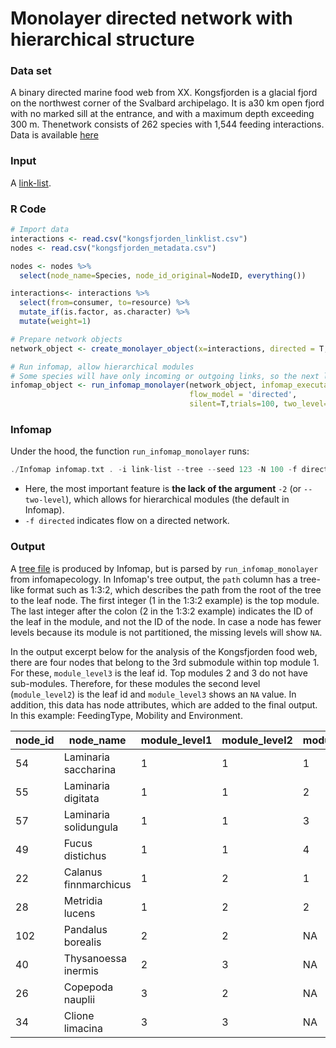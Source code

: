 # Monolayer directed network with hierarchical structure

### Data set
A binary directed marine food web from XX. Kongsfjorden is a glacial fjord on the northwest corner of the Svalbard archipelago. It is a30 km open fjord with no marked sill at the entrance, and with a maximum depth exceeding 300 m. Thenetwork consists of 262 species with 1,544 feeding interactions.
Data is available [here](https://github.com/Ecological-Complexity-Lab/infomap_ecology_package/tree/master/code_from_paper)

### Input
A [link-list](https://www.mapequation.org/infomap/#InputLinkList).

### R Code
```R
# Import data
interactions <- read.csv("kongsfjorden_linklist.csv")
nodes <- read.csv("kongsfjorden_metadata.csv")

nodes <- nodes %>%
  select(node_name=Species, node_id_original=NodeID, everything())

interactions<- interactions %>%
  select(from=consumer, to=resource) %>%
  mutate_if(is.factor, as.character) %>%
  mutate(weight=1)

# Prepare network objects
network_object <- create_monolayer_object(x=interactions, directed = T, bipartite = F, node_metadata = nodes)

# Run infomap, allow hierarchical modules
# Some species will have only incoming or outgoing links, so the next line will result in a warning
infomap_object <- run_infomap_monolayer(network_object, infomap_executable='Infomap',
                                        flow_model = 'directed',
                                        silent=T,trials=100, two_level=F, seed=123
```

### Infomap
Under the hood, the function `run_infomap_monolayer` runs:
```C++
./Infomap infomap.txt . -i link-list --tree --seed 123 -N 100 -f directed --silent
```
* Here, the most important feature is **the lack of the argument** `-2` (or `--two-level`), which allows for hierarchical modules (the default in Infomap).
* `-f directed` indicates flow on a directed network.

### Output
A [tree file](https://www.mapequation.org/infomap/#OutputTree) is produced by Infomap, but is parsed by `run_infomap_monolayer` from infomapecology. In Infomap's tree output, the `path` column has a tree-like format such as 1:3:2, which describes the path from the root of the tree to the leaf node. The first integer (1 in the 1:3:2 example) is the top module. The last integer after the colon (2 in the 1:3:2 example) indicates the ID of the leaf in the module, and not the ID of the node. In case a node has fewer levels because its module is not partitioned, the missing levels will show `NA`.

In the output excerpt below for the analysis of the Kongsfjorden food web, there are four nodes that belong to the 3rd submodule within top module 1. For these, `module_level3` is the leaf id. Top modules 2 and 3 do not have sub-modules. Therefore, for these modules the second level (`module_level2`) is the leaf id and `module_level3` shows an `NA` value. In addition, this data has node attributes, which are added to the final output. In this example: FeedingType, Mobility and Environment. 

|node_id|node_name|module_level1|module_level2|module_level3|FeedingType|Mobility|Environment
|---|---|---|---|---|---|---|---|
|54|Laminaria saccharina|1|1|1|none|1|benthic
|55|Laminaria digitata|1|1|2|none|1|benthic
|57|Laminaria solidungula|1|1|3|none|1|benthic
|49|Fucus distichus|1|1|4|none|1|benthic
|22|Calanus finnmarchicus|1|2|1|predator|4|pelagic
|28|Metridia lucens|1|2|2|predator|4|pelagic
|102|Pandalus borealis|2|2|NA|predator|3|benthic
|40|Thysanoessa inermis|2|3|NA|	grazer|4|epipelagic/ice associated
|26|Copepoda nauplii|3|2|NA|predator|4|pelagic
|34|Clione limacina|3|3|NA|predator|4|pelagic

